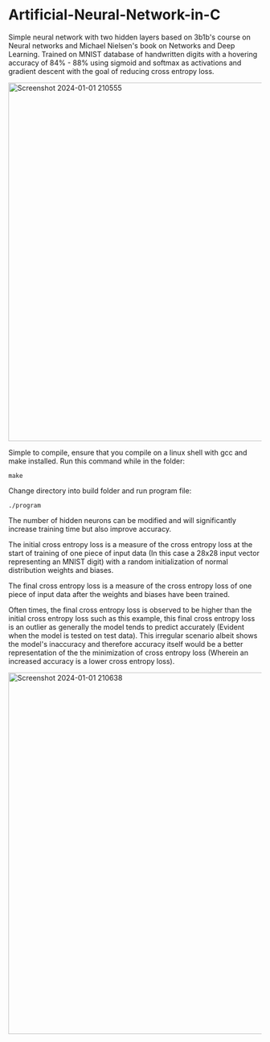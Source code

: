 # Artificial-Neural-Network-in-C
Simple neural network with two hidden layers based on 3b1b's course on Neural networks and Michael Nielsen's book on Networks and Deep Learning. Trained on MNIST database of handwritten digits with a hovering accuracy of 84% - 88% using sigmoid and softmax as activations and gradient descent with the goal of reducing cross entropy loss.

<img width="713" alt="Screenshot 2024-01-01 210555" src="https://github.com/MarcTy/Artificial-Neural-Network-in-C/assets/88467549/39a1f87c-e9e6-422b-9977-5e93346975b7">

Simple to compile, ensure that you compile on a linux shell with gcc and make installed. Run this command while in the folder:
```
make
```
Change directory into build folder and run program file:
```
./program
```

The number of hidden neurons can be modified and will significantly increase training time but also improve accuracy.

The initial cross entropy loss is a measure of the cross entropy loss at the start of training of one piece of input data (In this case a 28x28 input vector representing an MNIST digit) with a random initialization of normal distribution weights and biases.

The final cross entropy loss is a measure of the cross entropy loss of one piece of input data after the weights and biases have been trained.

Often times, the final cross entropy loss is observed to be higher than the initial cross entropy loss such as this example, this final cross entropy loss is an outlier as generally the model tends to predict accurately (Evident when the model is tested on test data). This irregular scenario albeit shows the model's inaccuracy and therefore accuracy itself would be a better representation of the the minimization of cross entropy loss (Wherein an increased accuracy is a lower cross entropy loss).

<img width="719" alt="Screenshot 2024-01-01 210638" src="https://github.com/MarcTy/Artificial-Neural-Network-in-C/assets/88467549/a70ded7d-55e6-420d-b643-18722d4ebddf">

